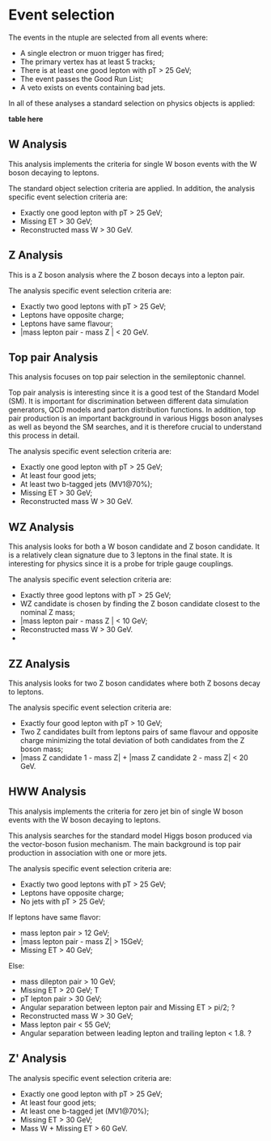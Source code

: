 # Event selection

The events in the ntuple are selected from all events where:

* A single electron or muon trigger has fired;
* The primary vertex has at least 5 tracks;
* There is at least one good lepton with pT > 25 GeV;
* The event passes the Good Run List;
* A veto exists on events containing bad jets.

In all of these analyses a standard selection on physics objects is applied:

**table here**

## W Analysis

This analysis implements the criteria for single W boson events with the W boson decaying to leptons. 

The standard object selection criteria are applied.  In addition, the analysis specific event selection criteria are:

* Exactly one good lepton with pT > 25 GeV; 
* Missing ET > 30 GeV;
* Reconstructed mass W > 30 GeV.


## Z Analysis

This is a Z boson analysis where the Z boson decays into a lepton pair. 

The analysis specific event selection criteria are:

* Exactly two good leptons with pT > 25 GeV; 
* Leptons have opposite charge;
* Leptons have same flavour; 
* |mass lepton pair - mass Z | < 20 GeV.


## Top pair Analysis
This analysis focuses on top pair selection in the semileptonic channel.

Top pair analysis is interesting since it is a good test of the Standard Model (SM).
It is important for discrimination between different data simulation generators,  QCD models and parton distribution functions.
In addition, top pair production is an important background in various Higgs boson analyses as well as beyond the SM searches,
and it is therefore crucial to understand this process in detail. 


The analysis specific event selection criteria are:

* Exactly one good lepton with pT > 25 GeV; 
* At least four good jets;
* At least two b-tagged jets (MV1@70%);
* Missing ET > 30 GeV;
* Reconstructed mass W > 30 GeV.

## WZ Analysis

This analysis looks for both a W boson candidate and Z boson candidate.
It is a relatively clean signature due to 3 leptons in the final state.  It is interesting for physics since it is a probe for triple gauge couplings.

The analysis specific event selection criteria are:

* Exactly three good leptons with pT > 25 GeV;
* WZ candidate is chosen by finding the Z boson candidate closest to the nominal Z mass;
* |mass lepton pair -  mass Z | < 10 GeV;
* Reconstructed mass W > 30 GeV.
* 
## ZZ Analysis

This analysis looks for two Z boson candidates where both Z bosons decay to leptons.  

The analysis specific event selection criteria are:

* Exactly four good lepton with pT > 10 GeV;
* Two Z candidates built from leptons pairs of same flavour and opposite charge minimizing the total deviation of both candidates from the Z boson mass;
* |mass Z candidate 1 - mass Z| + |mass Z candidate 2 - mass Z| < 20 GeV.

## HWW Analysis

This analysis implements the criteria for zero jet bin of single W boson events with the W boson decaying to leptons.

This analysis searches for the standard model Higgs boson produced via the vector-boson fusion mechanism. 
The main background is top pair production in association with one or more jets. 

The analysis specific event selection criteria are:

* Exactly two good leptons with pT > 25 GeV;
* Leptons have opposite charge;
* No jets with pT > 25 GeV;
 
If leptons have same flavor:
* mass lepton pair > 12 GeV;
* |mass lepton pair - mass Z| > 15GeV;
* Missing ET > 40 GeV;
 
Else:
* mass dilepton pair > 10 GeV;
* Missing ET > 20 GeV; T
* pT lepton pair > 30 GeV;
* Angular separation between lepton pair and Missing ET > pi/2; ?
* Reconstructed mass W > 30 GeV;
* Mass lepton pair < 55 GeV;
* Angular separation between leading lepton and trailing lepton < 1.8.  ?

## Z' Analysis

The analysis specific event selection criteria are:

* Exactly one good lepton with pT > 25 GeV;
* At least four good jets;
* At least one b-tagged jet (MV1@70%); 
* Missing ET > 30 GeV;
* Mass W + Missing ET > 60 GeV.
